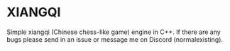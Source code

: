 # XIANGQI
Simple xiangqi (Chinese chess-like game) engine in C++. If there are any bugs please send in an issue or message me on Discord (normalexisting).

